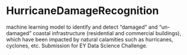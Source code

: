 # HurricaneDamageRecognition
machine learning model to identify and detect “damaged” and “un-damaged” coastal infrastructure (residential and commercial buildings), which have been impacted by natural calamities such as hurricanes, cyclones, etc. Submission for EY Data Science Challenge.
